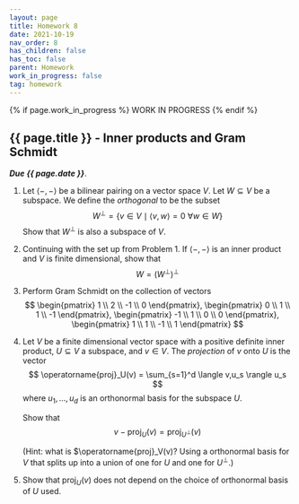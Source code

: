 ```yaml
---
layout: page
title: Homework 8
date: 2021-10-19
nav_order: 8
has_children: false
has_toc: false
parent: Homework
work_in_progress: false
tag: homework 
---
```


{% if page.work_in_progress %}
    WORK IN PROGRESS
{% endif %}

## {{ page.title }} - Inner products and Gram Schmidt

**_Due {{ page.date }}_**. 

1. Let $\langle -,- \rangle$ be a bilinear pairing on a vector 
space $V$. Let $W \subseteq V$ be a subspace. We define the 
_orthogonal_ to be the subset  
$$
    W^{\perp} = \lbrace v \in V \mid \langle v,w \rangle = 0 ~\forall w \in W \rbrace
$$
Show that $W^{\perp}$ is also a subspace of $V$. 

2. Continuing with the set up from Problem 1. If $\langle -,- \rangle$ is an 
inner product and $V$ is finite dimensional, show that 
$$
    W = \left( W^{\perp} \right)^{\perp}
$$

3. Perform Gram Schmidt on the collection of vectors 
$$
    \begin{pmatrix} 1 \\ 2 \\ -1 \\ 0 \end{pmatrix}, 
    \begin{pmatrix} 0 \\ 1 \\ 1 \\ -1 \end{pmatrix}, 
    \begin{pmatrix} -1 \\ 1 \\ 0 \\ 0 \end{pmatrix}, 
    \begin{pmatrix} 1 \\ 1 \\ -1 \\ 1 \end{pmatrix}
$$

4. Let $V$ be a finite dimensional vector space with a positive definite inner product, 
    $U \subseteq V$ a subspace, and $v \in V$. 
    The _projection_ of $v$ onto $U$ is the vector 
    $$
        \operatorname{proj}_U(v) = \sum_{s=1}^d \langle v,u_s \rangle u_s
    $$
    where $u_1,\ldots,u_d$ is an orthonormal basis for the subspace $U$.

    Show that 
    $$
        v - \operatorname{proj}_{U}(v) = \operatorname{proj}_{U^{\perp}}(v)
    $$

    (Hint: what is $\operatorname{proj}\_V(v)? Using a orthonormal basis for $V$ that 
    splits up into a union of one for $U$ and one for $U^\perp$.)

5. Show that $\operatorname{proj}_U(v)$ does not depend on the choice of orthonormal basis 
of $U$ used. 



